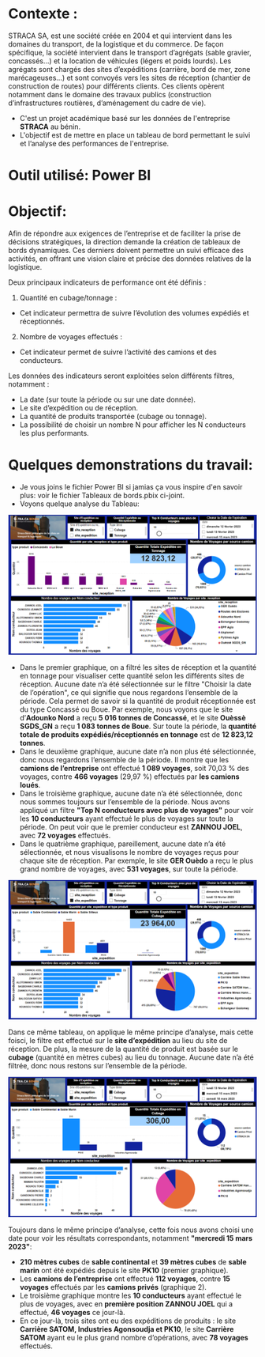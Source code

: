 # Contexte :
STRACA SA, est une société créée en 2004 et qui intervient dans les domaines du transport,
de la logistique et du commerce. De façon spécifique, la société intervient dans le transport
d’agrégats (sable gravier, concassés…) et la location de véhicules (légers et poids lourds).
Les agrégats sont chargés des sites d’expéditions (carrière, bord de mer, zone
marécageuses…) et sont convoyés vers les sites de réception (chantier de construction de
routes) pour différents clients. Ces clients opèrent notamment dans le domaine des travaux
publics (construction d’infrastructures routières, d’aménagement du cadre de vie).

- C'est un projet académique basé sur les données de l'entreprise **STRACA** au bénin.
- L'objectif est de mettre en place un tableau de bord permettant le suivi et l’analyse des performances de l'entreprise.
  
# Outil utilisé: Power BI

# Objectif: 

Afin de répondre aux exigences de l’entreprise et de faciliter la prise de décisions stratégiques, la direction demande la création de tableaux de bords dynamiques. Ces derniers
doivent permettre un suivi efficace des activités, en offrant une vision claire et précise des données relatives de la logistique. 

Deux principaux indicateurs de performance ont été définis :
1. Quantité en cubage/tonnage :
 - Cet indicateur permettra de suivre l’évolution des volumes expédiés et réceptionnés.
2. Nombre de voyages effectués :
 - Cet indicateur permet de suivre l’activité des camions et des conducteurs.

Les données des indicateurs seront exploitées selon différents filtres, notamment :
- La date (sur toute la période ou sur une date donnée).
- Le site d’expédition ou de réception.
- La quantité de produits transportée (cubage ou tonnage).
- La possibilité de choisir un nombre N pour afficher les N conducteurs les plus performants.

# Quelques demonstrations du travail:
- Je vous joins le fichier Power BI si jamias ça vous inspire d'en savoir plus: voir le fichier Tableaux de bords.pbix ci-joint.
- Voyons quelque analyse du Tableau:

![image](https://github.com/Hadad-Ahmed-Ali/Tableaux-des-bord/blob/main/1.png)
- Dans le premier graphique, on a filtré les sites de réception et la quantité en tonnage pour visualiser cette quantité selon les différents sites de réception. Aucune date n’a été sélectionnée sur le filtre "Choisir la date de l’opération", ce qui signifie que nous regardons l’ensemble de la période. Cela permet de savoir si la quantité de produit réceptionnée est du type Concassé ou Boue. Par exemple, nous voyons que le site d’**Adounko Nord** a reçu **5 016 tonnes de Concassé**, et le site **Ouèssè SGDS_GN** a reçu **1 083 tonnes de Boue**. Sur toute la période, la **quantité totale de produits expédiés/réceptionnés en tonnage** est de **12 823,12 tonnes**.
- Dans le deuxième graphique, aucune date n’a non plus été sélectionnée, donc nous regardons l’ensemble de la période. Il montre que les **camions de l’entreprise** ont effectué **1 089 voyages**, soit 70,03 % des voyages, contre **466 voyages** (29,97 %) effectués par **les camions loués**.
- Dans le troisième graphique, aucune date n’a été sélectionnée, donc nous sommes toujours sur l’ensemble de la période. Nous avons appliqué un filtre **"Top N conducteurs avec plus de voyages"** pour voir les **10 conducteurs** ayant effectué le plus de voyages sur toute la période. On peut voir que le premier conducteur est **ZANNOU JOEL**, avec **72 voyages** effectués.
- Dans le quatrième graphique, pareillement, aucune date n’a été sélectionnée, et nous visualisons le nombre de voyages reçus pour chaque site de réception. Par exemple, le site **GER Ouèdo** a reçu le plus grand nombre de voyages, avec **531 voyages**, sur toute la période.

![image](https://github.com/Hadad-Ahmed-Ali/Tableaux-des-bord/blob/main/4.png)

Dans ce même tableau, on applique le même principe d’analyse, mais cette foisci, le filtre est effectué sur le **site d’expédition** au lieu du site de réception.
De plus, la mesure de la quantité de produit est basée sur le **cubage** (quantité en mètres cubes) au lieu du tonnage. Aucune date n’a été filtrée, donc nous
restons sur l’ensemble de la période.

![image](https://github.com/Hadad-Ahmed-Ali/Tableaux-des-bord/blob/main/5.png)

Toujours dans le même principe d’analyse, cette fois nous avons choisi une date pour voir les résultats correspondants, notamment **"mercredi 15 mars 2023"**:
- **210 mètres cubes** de **sable continental** et **39 mètres cubes** de **sable marin** ont été expédiés depuis le site **PK10** (premier graphique).
- Les **camions de l’entreprise** ont effectué **112 voyages**, contre **15 voyages** effectués par les **camions privés** (graphique 2).
- Le troisième graphique montre les **10 conducteurs** ayant effectué le plus de voyages, avec en **première position ZANNOU JOEL** qui a effectué, **46 voyages** ce jour-là.
- En ce jour-là, trois sites ont eu des expéditions de produits : le site **Carrière SATOM, Industries Agonsoudja et PK10**, le site **Carrière SATOM** ayant eu le plus grand nombre d’opérations, avec **78 voyages** effectués.
